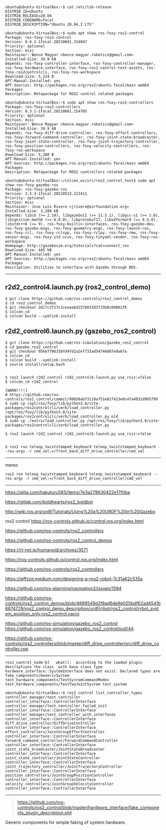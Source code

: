 ```
ubuntu@ubuntu-VirtualBox:~$ cat /etc/lsb-release 
DISTRIB_ID=Ubuntu
DISTRIB_RELEASE=20.04
DISTRIB_CODENAME=focal
DISTRIB_DESCRIPTION="Ubuntu 20.04.2 LTS"
```

```
ubuntu@ubuntu-VirtualBox:~$ sudo apt show ros-foxy-ros2-control
Package: ros-foxy-ros2-control
Version: 0.6.1-1focal.20210601.154047
Priority: optional
Section: misc
Maintainer: Bence Magyar <bence.magyar.robotics@gmail.com>
Installed-Size: 39.9 kB
Depends: ros-foxy-controller-interface, ros-foxy-controller-manager, ros-foxy-hardware-interface, ros-foxy-ros2-control-test-assets, ros-foxy-ros2controlcli, ros-foxy-ros-workspace
Download-Size: 5,224 B
APT-Manual-Installed: yes
APT-Sources: http://packages.ros.org/ros2/ubuntu focal/main amd64 Packages
Description: Metapackage for ROS2 control related packages
```

```
ubuntu@ubuntu-VirtualBox:~$ sudo apt show ros-foxy-ros2-controllers 
Package: ros-foxy-ros2-controllers
Version: 0.3.1-1focal.20210601.154705
Priority: optional
Section: misc
Maintainer: Bence Magyar <bence.magyar.robotics@gmail.com>
Installed-Size: 39.9 kB
Depends: ros-foxy-diff-drive-controller, ros-foxy-effort-controllers, ros-foxy-forward-command-controller, ros-foxy-joint-state-broadcaster, ros-foxy-joint-state-controller, ros-foxy-joint-trajectory-controller, ros-foxy-position-controllers, ros-foxy-velocity-controllers, ros-foxy-ros-workspace
Download-Size: 5,160 B
APT-Manual-Installed: yes
APT-Sources: http://packages.ros.org/ros2/ubuntu focal/main amd64 Packages
Description: Metapackage for ROS2 controllers related packages
```

```
ubuntu@ubuntu-VirtualBox:~/colcon_ws/src/ros2_control_test$ sudo apt show ros-foxy-gazebo-ros
Package: ros-foxy-gazebo-ros
Version: 3.5.3-1focal.20210513.213411
Priority: optional
Section: misc
Maintainer: Jose Luis Rivero <jrivero@osrfoundation.org>
Installed-Size: 3,288 kB
Depends: libc6 (>= 2.14), libgazebo11 (>= 11.5.1), libgcc-s1 (>= 3.0), libignition-math6 (>= 6.8.0), libprotobuf17, libsdformat9 (>= 9.5.0), libstdc++6 (>= 9), ros-foxy-builtin-interfaces, ros-foxy-gazebo-dev, ros-foxy-gazebo-msgs, ros-foxy-geometry-msgs, ros-foxy-launch-ros, ros-foxy-rcl, ros-foxy-rclcpp, ros-foxy-rclpy, ros-foxy-rmw, ros-foxy-sensor-msgs, ros-foxy-std-srvs, ros-foxy-tinyxml-vendor, ros-foxy-ros-workspace
Homepage: http://gazebosim.org/tutorials?cat=connect_ros
Download-Size: 445 kB
APT-Manual-Installed: yes
APT-Sources: http://packages.ros.org/ros2/ubuntu focal/main amd64 Packages
Description: Utilities to interface with Gazebo through ROS.
```


---

## r2d2_control4.launch.py (ros2_control_demo)

```shell
$ git clone https://github.com/ros-controls/ros2_control_demos
$ cd ros2_control_demos
$ git checkout 2dc7c3717c1ceaaabd1576033d3f33b8c09882f6
$ colcon_cd
$ colcon build --symlink-install
```


## r2d2_control6.launch.py (gazebo_ros2_control)

```shell
$ git clone https://github.com/ros-simulation/gazebo_ros2_control
$ cd gazebo_ros2_control
$ git checkout 956e7706338fd4fd1a2ef733ad54740d07e9a67a
$ colcon_cd
$ colcon build --symlink-install
$ source install/setup.bash


$ ros2 launch r2d2_control r2d2_control6.launch.py use_rviz:=false
$ colcon_cd r2d2_control

[WARN!!!!]
# https://github.com/ros-controls/ros2_control/commit/98650ab73110a751e81f423e0c4fa4931d905799
$ sudo cp /opt/ros/foxy/lib/python3.8/site-packages/ros2controlcli/verb/load_controller.py /opt/ros/foxy/lib/python3.8/site-packages/ros2controlcli/verb/load_controller.py.old 
$ sudo cp ./extra/load_controller.py /opt/ros/foxy/lib/python3.8/site-packages/ros2controlcli/verb/load_controller.py

$ ros2 launch r2d2_control r2d2_control6.launch.py use_rviz:=false


$ ros2 run teleop_twiststamped_keyboard teleop_twiststamped_keyboard --ros-args -r cmd_vel:=/front_back_diff_drive_controller/cmd_vel

```

---

memo

`ros2 run teleop_twiststamped_keyboard teleop_twiststamped_keyboard --ros-args -r cmd_vel:=/front_back_diff_drive_controller/cmd_vel`

---

https://qiita.com/hakuturu583/items/7e3a278630422e17f0ba

https://gitlab.com/boldhearts/ros2_boldbot

http://wiki.ros.org/urdf/Tutorials/Using%20a%20URDF%20in%20Gazebo

ros2 control https://ros-controls.github.io/control.ros.org/index.html


https://github.com/ros-controls/ros2_controllers

https://github.com/ros-controls/ros2_control_demos


https://rt-net.jp/humanoid/archives/3571

https://ros-controls.github.io/control.ros.org/index.html



https://github.com/ros-controls/ros2_controllers

https://jeffzzq.medium.com/designing-a-ros2-robot-7c31a62c535a


https://github.com/ros-planning/navigation2/issues/1594

https://github.com/ros-controls/ros2_control_demos/blob/4888549d2f8ad6de9e025bdf62ad4541b6674729/ros2_control_demo_description/urdf/rrbot/ros2_control/rrbot_system_position_only.ros2_control.xacro


https://github.com/ros-simulation/gazebo_ros2_control
https://github.com/ros-simulation/gazebo_ros2_control/pull/44


https://github.com/ros-controls/ros2_controllers/blob/master/diff_drive_controller/src/diff_drive_controller.cpp

---

```
ros2_control_node-6]   what():  According to the loaded plugin descriptions the class  with base class type hardware_interface::SystemInterface does not exist. Declared types are  fake_components/GenericSystem test_hardware_components/TestSystemCommandModes test_hardware_components/TestTwoJointSystem test_system
```

```
ubuntu@ubuntu-VirtualBox:~$ ros2 control list_controller_types 
controller_manager/test_controller                                     controller_interface::ControllerInterface
controller_manager/test_controller_failed_init                         controller_interface::ControllerInterface
controller_manager/test_controller_with_interfaces                     controller_interface::ControllerInterface
diff_drive_controller/DiffDriveController                              controller_interface::ControllerInterface
effort_controllers/JointGroupEffortController                          controller_interface::ControllerInterface
forward_command_controller/ForwardCommandController                    controller_interface::ControllerInterface
joint_state_broadcaster/JointStateBroadcaster                          controller_interface::ControllerInterface
joint_state_controller/JointStateController                            controller_interface::ControllerInterface
joint_trajectory_controller/JointTrajectoryController                  controller_interface::ControllerInterface
position_controllers/JointGroupPositionController                      controller_interface::ControllerInterface
velocity_controllers/JointGroupVelocityController                      controller_interface::ControllerInterface
```

---

> https://github.com/ros-controls/ros2_control/blob/master/hardware_interface/fake_components_plugin_description.xml

Generic components for simple faking of system hardware.
